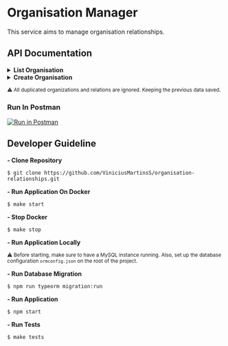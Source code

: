 # Organisation Manager
This service aims to manage organisation relationships.

## API Documentation

<details>
  <summary><b>List Organisation</b></summary>

  </br>

  > **List a specific organisation and its relationships**

  #### URL
  `/organisation/path_parameter`

  #### Method
  `GET`

  #### Path Parameter
  `organisation`

  #### Query Parameter
  `offset`

  <sub>Path Parameter is required | Query Parameter is required</sub>

  #### Success Response
  ```json
  {
    "status": true,
    "result": [
        {
            "org_name": "Black Banana",
            "relationship_type": "parent"
        }
    ]
  }
  ```

  #### Error Response
  ```json
  {
    "status": false,
    "code": "SY400",
    "message": "\"offset\" is not allowed to be empty"
  }
  ```

  OR

  ```json
  {
    "status": false,
    "code": "SY500",
    "message": "Unable to handle the list request"
  }
  ```


  #### Try it out
  ```bash
  curl --location --request GET 'localhost:3000/organisation/Phoneutria Spider?offset=0'
  ```

</details>

<details>
  <summary><b>Create Organisation</b></summary>

  </br>

  > **Creates organisation and its branches**

  #### URL
  `/organisation`

  #### Method
  `POST`

  #### Data Params
  ```json
  {
    "org_name": "Paradise Island",
    "daughters": [{
      "org_name": "Banana tree",
      "daughters": [{
            "org_name": "Yellow Banana"
        },
        {
            "org_name": "Brown Banana"
        },
        {
            "org_name": "Black Banana"
        }]
    }]
  }
  ```

  * `org_name` **Required**
  * `daughters` **Optional**

  #### Success Response
  ```json
  {
    "status": true,
    "result": {
      "rows": {
        "org_name": "Paradise Island",
        "daughters": [{
          "org_name": "Banana tree",
          "daughters": [{
            "org_name": "Yellow Banana"
            },
            {
              "org_name": "Brown Banana"
            },
            {
              "org_name": "Black Banana"
           }]
        }]
      }
    }
  }
  ```

  #### Error Response
  ```json
  {
    "status": false,
    "code": "SY400",
    "message":  "\"org_name\" is required"
  }
  ```

  OR

  ```json
  {
    "status": false,
    "code": "SY500",
    "message": "Unable to handle the list request"
  }
  ```

  #### Try it out
  ```bash
  curl --location --request POST 'localhost:3000/organisation' \
  --header 'Content-Type: application/json' \
  --data-raw '{
    "org_name": "Paradise Island",
    "daughters": [
      {
        "org_name": "Banana tree",
        "daughters": [
            {
                "org_name": "Yellow Banana"
            },
            {
                "org_name": "Brown Banana"
            },
            {
                "org_name": "Black Banana"
            }
        ]
      }
    ]
  }'
  ```

</details>

<sub>⚠️ All duplicated organizations and relations are ignored. Keeping the previous data saved.</sup>

### Run In Postman
[![Run in Postman](https://run.pstmn.io/button.svg)](https://app.getpostman.com/run-collection/c89675dd46e495620300)

## Developer Guideline

**- Clone Repository**
```
$ git clone https://github.com/ViniciusMartinsS/organisation-relationships.git
```

**- Run Application On Docker**
```
$ make start
```

**- Stop Docker**
```
$ make stop
```

**- Run Application Locally**

<sub>⚠️ Before starting, make sure to have a MySQL instance running. Also, set up the database configuration `ormconfig.json` on the root of the project.</sup>

**- Run Database Migration**
```
$ npm run typeorm migration:run
```

**- Run Application**
```
$ npm start
```

**- Run Tests**
```bash
$ make tests
```
